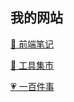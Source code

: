 <!--
 * @Author: your name
 * @Date: 2021-09-04 10:01:52
 * @LastEditTime: 2021-09-04 10:06:29
 * @LastEditors: your name
 * @Description: In User Settings Edit
 * @FilePath: /fengling68.github.io/index.md
-->
## 我的网站
[📖 前端笔记](https://fengling68.github.io/notes/)

[🔧 工具集市](https://fengling68.github.io/tools/)

[💗 一百件事](https://fengling68.github.io/100things/)

